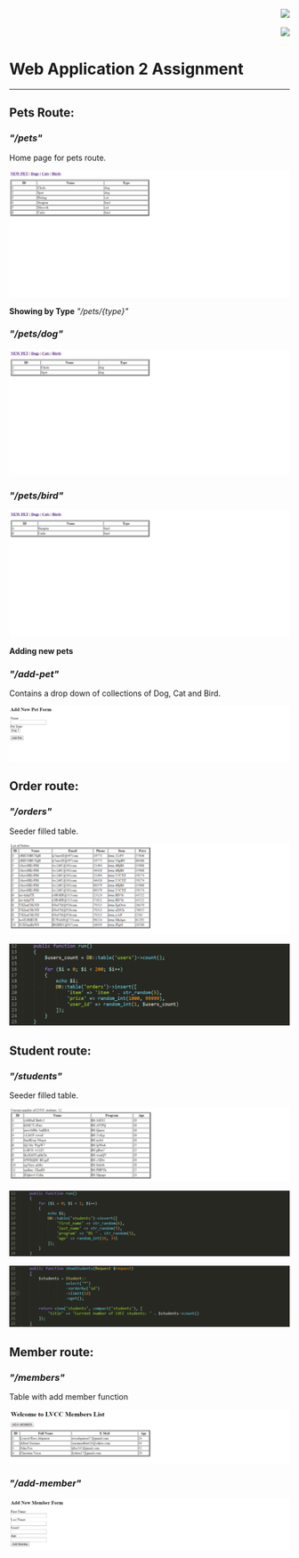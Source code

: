 <p align="right"><img src="https://laravel.com/assets/img/components/logo-laravel.svg"></p>

<p align="right"><img src="https://poser.pugx.org/laravel/framework/v/stable.svg"></p>

# Web Application 2 Assignment
----------

## Pets Route:

### *"/pets"*
Home page for pets route.

![Home Page](https://github.com/LynyrdRoss/ALQUIROZ-Assignment/blob/master/1.png "Home Page")

**Showing by Type**
*"/pets/{type}"*

### *"/pets/dog"*

![Dog Page](https://github.com/LynyrdRoss/ALQUIROZ-Assignment/blob/master/2.png "Dog Page")

### *"/pets/bird"*

![Bird Page](https://github.com/LynyrdRoss/ALQUIROZ-Assignment/blob/master/3.png "Bird Page")


**Adding new pets**

### *"/add-pet"*
Contains a drop down of collections of Dog, Cat and Bird.

![Add Pet Form](https://github.com/LynyrdRoss/ALQUIROZ-Assignment/blob/master/4.png "Add Pet Form")


## Order route:

### *"/orders"*
Seeder filled table.

![Order Table using Seeder](https://github.com/LynyrdRoss/ALQUIROZ-Assignment/blob/master/5.png "Order Table using Seeder")

![Code for OrdersTableSeeder](https://github.com/LynyrdRoss/ALQUIROZ-Assignment/blob/master/6.png "Code for OrdersTableSeeder")


## Student route:

### *"/students"*
Seeder filled table.

![Student Table using Seeder](https://github.com/LynyrdRoss/ALQUIROZ-Assignment/blob/master/7.png "Student Table using Seeder")

![Code for StudentsTableSeeder](https://github.com/LynyrdRoss/ALQUIROZ-Assignment/blob/master/8.png "Code for StudentsTableSeeder")

![StudentController](https://github.com/LynyrdRoss/ALQUIROZ-Assignment/blob/master/9.png "StudentController")


## Member route:

### *"/members"*
Table with add member function

![Member Table](https://github.com/LynyrdRoss/ALQUIROZ-Assignment/blob/master/10.png "Member Table")

### *"/add-member"*

![Add Member Form](https://github.com/LynyrdRoss/ALQUIROZ-Assignment/blob/master/11.png "Add Member Form")
